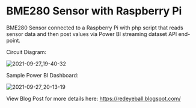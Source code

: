 # BME280 Sensor with Raspberry Pi
BME280 Sensor connected to a Raspberry Pi with php script that reads sensor data and then post values via Power BI streaming dataset API end-point.

Circuit Diagram:

![2021-09-27_19-40-32](https://user-images.githubusercontent.com/4493535/134969898-9f22b60c-4133-4f04-bf7f-8b780097ff70.jpg)

Sample Power BI Dashboard:

![2021-09-27_20-13-19](https://user-images.githubusercontent.com/4493535/134970061-a4357a1d-5a95-4034-b19a-cec0af9889d8.jpg)

View Blog Post for more details here: https://redeyeball.blogspot.com/
